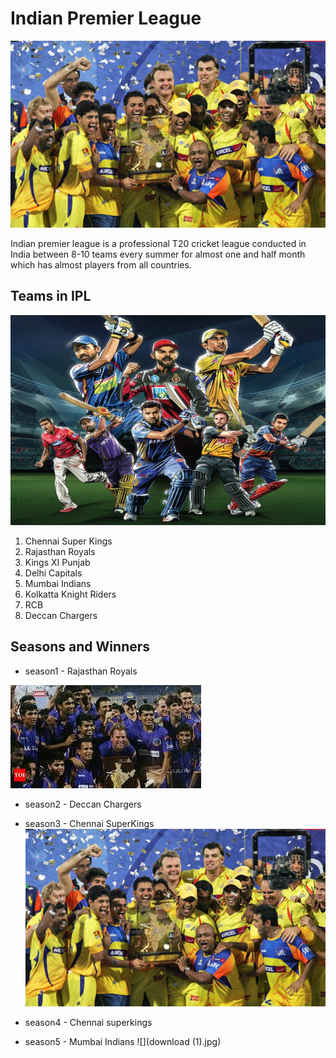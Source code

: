 # Indian Premier League
![](IPL-auction-LIVE-Latest-updates-Indian-Premier-League-910493.jpg)

Indian premier league is a professional T20 cricket league conducted in India between 8-10 teams every summer for almost one and half month which has almost players from all countries.

## Teams in IPL
![](noname-9.png)

1. Chennai Super Kings
2. Rajasthan Royals
3. Kings XI Punjab
4. Delhi Capitals
5. Mumbai Indians
6. Kolkatta Knight Riders
7. RCB 
8. Deccan Chargers

## Seasons and Winners 
- season1 - Rajasthan Royals

![](images.jpg)
- season2 - Deccan Chargers

- season3 - Chennai SuperKings 
![](IPL-auction-LIVE-Latest-updates-Indian-Premier-League-910493.jpg)

- season4 - Chennai superkings

- season5 - Mumbai Indians
![](download (1).jpg)

